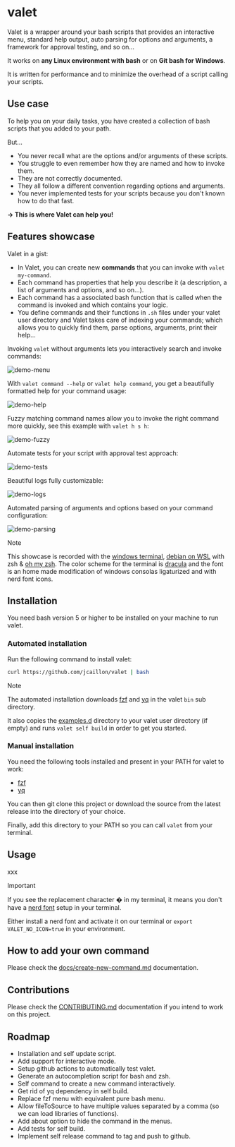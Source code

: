 # valet

Valet is a wrapper around your bash scripts that provides an interactive menu, standard help output, auto parsing for options and arguments, a framework for approval testing, and so on...

It works on **any Linux environment with bash** or on **Git bash for Windows**.

It is written for performance and to minimize the overhead of a script calling your scripts.

## Use case

To help you on your daily tasks, you have created a collection of bash scripts that you added to your path.

But...

- You never recall what are the options and/or arguments of these scripts.
- You struggle to even remember how they are named and how to invoke them.
- They are not correctly documented.
- They all follow a different convention regarding options and arguments.
- You never implemented tests for your scripts because you don't known how to do that fast.

**→ This is where Valet can help you!**

## Features showcase

Valet in a gist:

- In Valet, you can create new **commands** that you can invoke with `valet my-command`.
- Each command has properties that help you describe it (a description, a list of arguments and options, and so on...).
- Each command has a associated bash function that is called when the command is invoked and which contains your logic.
- You define commands and their functions in `.sh` files under your valet user directory and Valet takes care of indexing your commands; which allows you to quickly find them, parse options, arguments, print their help...

Invoking `valet` without arguments lets you interactively search and invoke commands:

![demo-menu](docs/images/readme/demo-menu.gif)

With `valet command --help` or `valet help command`, you get a beautifully formatted help for your command usage:

![demo-help](docs/images/readme/demo-help.gif)

Fuzzy matching command names allow you to invoke the right command more quickly, see this example with `valet h s h`:

![demo-fuzzy](docs/images/readme/demo-fuzzy.gif)

Automate tests for your script with approval test approach:

![demo-tests](docs/images/readme/demo-tests.gif)

Beautiful logs fully customizable:

![demo-logs](docs/images/readme/demo-logs.gif)

Automated parsing of arguments and options based on your command configuration:

![demo-parsing](docs/images/readme/demo-parsing.gif)

> [!NOTE]
> This showcase is recorded with the [windows terminal](https://github.com/microsoft/terminal), [debian on WSL](https://wiki.debian.org/InstallingDebianOn/Microsoft/Windows/SubsystemForLinux) with zsh & [oh my zsh](https://ohmyz.sh/).
> The color scheme for the terminal is [dracula](https://draculatheme.com/windows-terminal) and the font is an home made modification of windows consolas ligaturized and with nerd font icons.

## Installation

You need bash version 5 or higher to be installed on your machine to run valet.

### Automated installation

Run the following command to install valet:

```bash
curl https://github.com/jcaillon/valet | bash
```

> [!NOTE]
> The automated installation downloads [fzf][fzf] and [yq][yq] in the valet `bin` sub directory.
>
> It also copies the [examples.d](examples.d) directory to your valet user directory (if empty) and runs `valet self build` in order to get you started.

### Manual installation

You need the following tools installed and present in your PATH for valet to work:

- [fzf][fzf]
- [yq][yq]

You can then git clone this project or download the source from the latest release into the directory of your choice.

Finally, add this directory to your PATH so you can call `valet` from your terminal.

## Usage

xxx

> [!IMPORTANT]
> If you see the replacement character � in my terminal, it means you don't have a [nerd font][nerd-font] setup in your terminal.
>
> Either install a nerd font and activate it on our terminal or `export VALET_NO_ICON=true` in your environment.

## How to add your own command

Please check the [docs/create-new-command.md][new-command] documentation.

## Contributions

Please check the [CONTRIBUTING.md](CONTRIBUTING.md) documentation if you intend to work on this project.

## Roadmap

- Installation and self update script.
- Add support for interactive mode.
- Setup github actions to automatically test valet.
- Generate an autocompletion script for bash and zsh.
- Self command to create a new command interactively.
- Get rid of yq dependency in self build.
- Replace fzf menu with equivalent pure bash menu.
- Allow fileToSource to have multiple values separated by a comma (so we can load libraries of functions).
- Add about option to hide the command in the menus.
- Add tests for self build.
- Implement self release command to tag and push to github.

[fzf]: https://github.com/junegunn/fzf
[yq]: https://github.com/mikefarah/yq
[nerd-font]: https://www.nerdfonts.com/
[new-command]: docs/create-new-command.md
